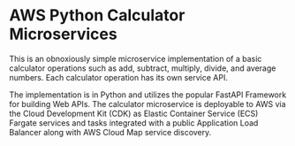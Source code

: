 # AWS Python Calculator Microservices

This is an obnoxiously simple microservice implementation of a basic calculator operations such as add, subtract, multiply, divide, and average numbers. Each calculator operation has its own service API.

The implementation is in Python and utilizes the popular FastAPI Framework for building Web APIs. The calculator microservice is deployable to AWS via the Cloud Development Kit (CDK) as Elastic Container Service (ECS) Fargate services and tasks integrated with a public Application Load Balancer along with AWS Cloud Map service discovery.

